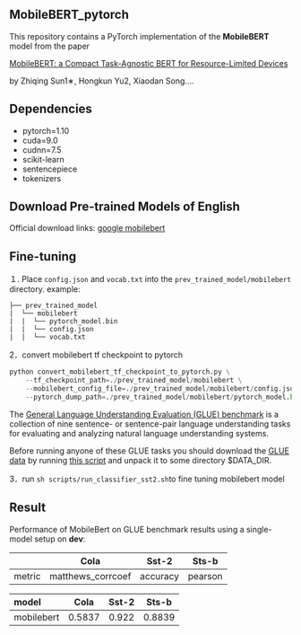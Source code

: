 ## MobileBERT_pytorch

This repository contains a PyTorch implementation of the **MobileBERT** model from the paper 

[MobileBERT: a Compact Task-Agnostic BERT for Resource-Limited Devices](https://arxiv.org/pdf/2004.02984.pdf)

by Zhiqing Sun1∗, Hongkun Yu2, Xiaodan Song....

## Dependencies

- pytorch=1.10
- cuda=9.0
- cudnn=7.5
- scikit-learn
- sentencepiece
- tokenizers

## Download Pre-trained Models of English

Official download links: [google mobilebert](https://github.com/google-research/google-research/tree/master/mobilebert)

## Fine-tuning

１. Place `config.json` and `vocab.txt` into the `prev_trained_model/mobilebert` directory.
example:
```text
├── prev_trained_model
|  └── mobilebert
|  |  └── pytorch_model.bin
|  |  └── config.json
|  |  └── vocab.txt
```
2．convert mobilebert tf checkpoint to pytorch
```python
python convert_mobilebert_tf_checkpoint_to_pytorch.py \
    --tf_checkpoint_path=./prev_trained_model/mobilebert \
    --mobilebert_config_file=./prev_trained_model/mobilebert/config.json \
    --pytorch_dump_path=./prev_trained_model/mobilebert/pytorch_model.bin
```
The [General Language Understanding Evaluation (GLUE) benchmark](https://gluebenchmark.com/) is a collection of nine sentence- or sentence-pair language understanding tasks for evaluating and analyzing natural language understanding systems.

Before running anyone of these GLUE tasks you should download the [GLUE data](https://gluebenchmark.com/tasks) by running [this script](https://gist.github.com/W4ngatang/60c2bdb54d156a41194446737ce03e2e) and unpack it to some directory $DATA_DIR.

3．run `sh scripts/run_classifier_sst2.sh`to fine tuning mobilebert model

## Result

Performance of MobileBert on GLUE benchmark results using a single-model setup on **dev**:

|  | Cola| Sst-2| Sts-b|
| :------- | :---------: | :---------: | :---------: |
| metric | matthews_corrcoef |accuracy | pearson |

| model | Cola| Sst-2| Sts-b|
| :------- | :---------: | :---------: |:---------: |
| mobilebert | 0.5837 | 0.922 | 0.8839 |



